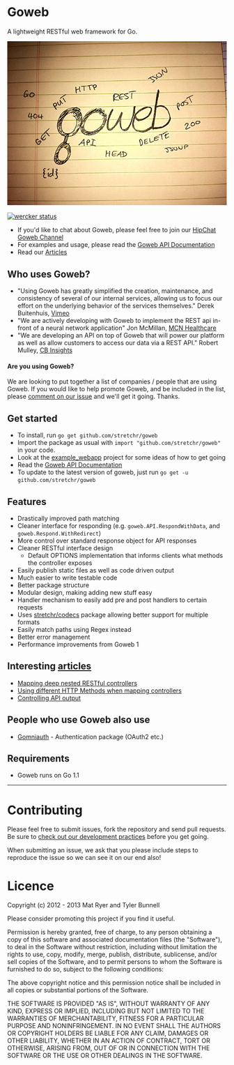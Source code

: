 # Goweb

A lightweight RESTful web framework for Go.

![Goweb A lightweight RESTful web framework for Go.](GowebLogoBig.jpg "Goweb 2 - Logo")

[![wercker status](https://app.wercker.com/status/560303ffa373a43c863b7f352262f1e3/m "wercker status")](https://app.wercker.com/project/bykey/560303ffa373a43c863b7f352262f1e3)

  * If you'd like to chat about Goweb, please feel free to join our [HipChat Goweb Channel](http://www.hipchat.com/gXWgwTtX2)
  * For examples and usage, please read the [Goweb API Documentation](http://godoc.org/github.com/stretchr/goweb)
  * Read our [Articles](https://github.com/stretchr/goweb/wiki)

## Who uses Goweb?

  * "Using Goweb has greatly simplified the creation, maintenance, and consistency of several of our internal services, allowing us to focus our effort on the underlying behavior of the services themselves." Derek Buitenhuis, [Vimeo](https://vimeo.com/)
  * "We are actively developing with Goweb to implement the REST api in-front of a neural network application" Jon McMillan, [MCN Healthcare](http://www.mcnhealthcare.com/)
  * "We are developing an API on top of Goweb that will power our platform as well as allow customers to access our data via a REST API." Robert Mulley, [CB Insights](http://www.cbinsights.com/)

#### Are you using Goweb?

We are looking to put together a list of companies / people that are using Goweb.  If you would like to help promote Goweb, and be included in the list, please [comment on our issue](https://github.com/stretchr/goweb/issues/40) and we'll get it going.  Thanks.

## Get started

  * To install, run `go get github.com/stretchr/goweb`
  * Import the package as usual with `import "github.com/stretchr/goweb"` in your code.
  * Look at the [example_webapp](https://github.com/stretchr/goweb/blob/master/example_webapp/main.go) project for some ideas of how to get going
  * Read the [Goweb API Documentation](http://godoc.org/github.com/stretchr/goweb)
  * To update to the latest version of goweb, just run `go get -u github.com/stretchr/goweb`

## Features

  * Drastically improved path matching
  * Cleaner interface for responding (e.g. `goweb.API.RespondWithData`, and `goweb.Respond.WithRedirect`)
  * More control over standard response object for API responses
  * Cleaner RESTful interface design
    * Default OPTIONS implementation that informs clients what methods the controller exposes
  * Easily publish static files as well as code driven output
  * Much easier to write testable code
  * Better package structure
  * Modular design, making adding new stuff easy
  * Handler mechanism to easily add pre and post handlers to certain requests
  * Uses [stretchr/codecs](https://github.com/stretchr/codecs) package allowing better support for multiple formats
  * Easily match paths using Regex instead
  * Better error management
  * Performance improvements from Goweb 1

## Interesting [articles](https://github.com/stretchr/goweb/wiki)

  * [Mapping deep nested RESTful controllers](https://github.com/stretchr/goweb/wiki/Mapping-deep-nested-RESTful-controllers)
  * [Using different HTTP Methods when mapping controllers](https://github.com/stretchr/goweb/wiki/Using-different-HTTP-Methods-when-mapping-controllers)
  * [Controlling API output](https://github.com/stretchr/goweb/wiki/Controlling-API-output)

## People who use Goweb also use

  * [Gomniauth](https://github.com/stretchr/gomniauth) - Authentication package (OAuth2 etc.)

## Requirements

  * Goweb runs on Go 1.1

------

Contributing
============

Please feel free to submit issues, fork the repository and send pull requests.  Be sure to [check out our development practices](https://github.com/stretchr/goweb/wiki/Development-practices) before you get going.

When submitting an issue, we ask that you please include steps to reproduce the issue so we can see it on our end also!


Licence
=======
Copyright (c) 2012 - 2013 Mat Ryer and Tyler Bunnell

Please consider promoting this project if you find it useful.

Permission is hereby granted, free of charge, to any person obtaining a copy of this software and associated documentation files (the "Software"), to deal in the Software without restriction, including without limitation the rights to use, copy, modify, merge, publish, distribute, sublicense, and/or sell copies of the Software, and to permit persons to whom the Software is furnished to do so, subject to the following conditions:

The above copyright notice and this permission notice shall be included in all copies or substantial portions of the Software.

THE SOFTWARE IS PROVIDED "AS IS", WITHOUT WARRANTY OF ANY KIND, EXPRESS OR IMPLIED, INCLUDING BUT NOT LIMITED TO THE WARRANTIES OF MERCHANTABILITY, FITNESS FOR A PARTICULAR PURPOSE AND NONINFRINGEMENT. IN NO EVENT SHALL THE AUTHORS OR COPYRIGHT HOLDERS BE LIABLE FOR ANY CLAIM, DAMAGES OR OTHER LIABILITY, WHETHER IN AN ACTION OF CONTRACT, TORT OR OTHERWISE, ARISING FROM, OUT OF OR IN CONNECTION WITH THE SOFTWARE OR THE USE OR OTHER DEALINGS IN THE SOFTWARE.
